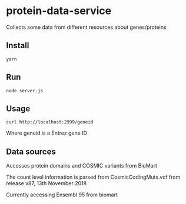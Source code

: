 # protein-data-service

Collects some data from different resources about genes/proteins


## Install

    yarn

## Run

    node server.js

## Usage


    curl http://localhost:2999/geneid

Where geneid is a Entrez gene ID



## Data sources

Accesses protein domains and COSMIC variants from BioMart

The count level information is parsed from  CosmicCodingMuts.vcf from release v87, 13th November 2018

Currently accessing Ensembl 95 from biomart
